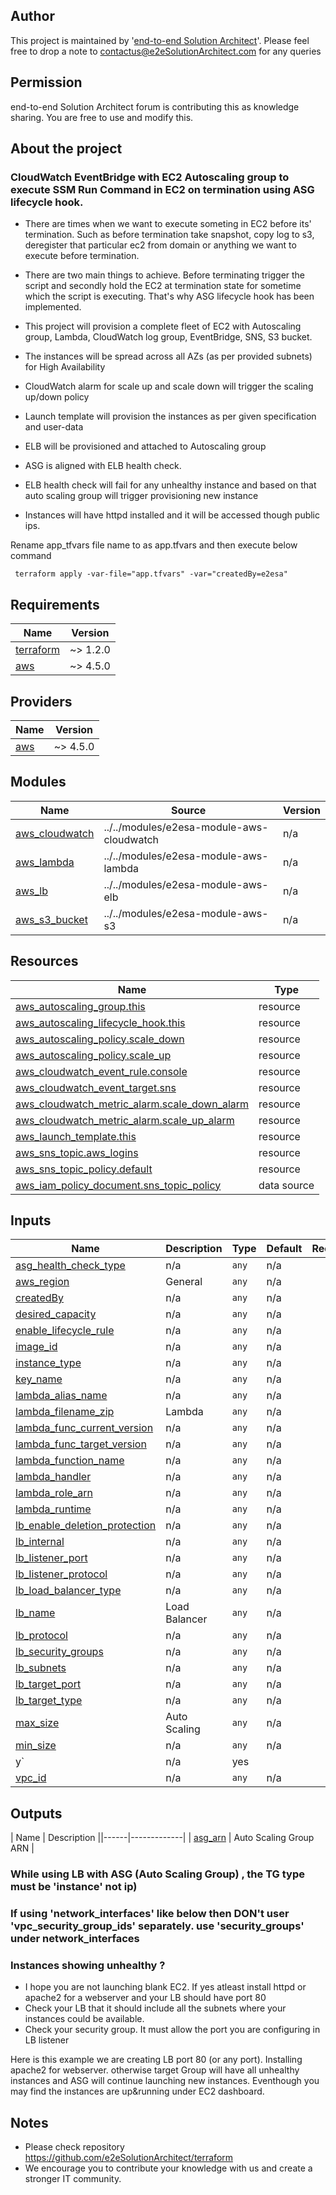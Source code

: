 
## Author
This project is maintained by '[end-to-end Solution Architect](https://e2esolutionarchitect.com/)'. Please feel free to drop a note to contactus@e2eSolutionArchitect.com for any queries

## Permission
end-to-end Solution Architect forum is contributing this as knowledge sharing. You are free to use and modify this.

## About the project
### CloudWatch EventBridge with EC2 Autoscaling group to execute SSM Run Command in EC2 on termination using ASG lifecycle hook. 

- There are times when we want to execute someting in EC2 before its' termination. Such as before termination take snapshot, copy log to s3, deregister that particular ec2 from domain or anything we want to execute before termination.

- There are two main things to achieve. Before terminating trigger the script and secondly hold the EC2 at termination state for sometime which the script is executing. That's why ASG lifecycle hook has been implemented. 


- This project will provision a complete fleet of EC2 with Autoscaling group, Lambda, CloudWatch log group, EventBridge, SNS, S3 bucket. 
- The instances will be spread across all AZs (as per provided subnets) for High Availability
- CloudWatch alarm for scale up and scale down will trigger the scaling up/down policy
- Launch template will provision the instances as per given specification and user-data
- ELB will be provisioned and attached to Autoscaling group
- ASG is aligned with ELB health check. 
- ELB health check will fail for any unhealthy instance and based on that auto scaling group will trigger provisioning new instance
- Instances will have httpd installed and it will be accessed though public ips. 

Rename app_tfvars file name to as app.tfvars and then execute  below command
```
 terraform apply -var-file="app.tfvars" -var="createdBy=e2esa"
```

## Requirements

| Name | Version |
|------|---------|
| <a name="requirement_terraform"></a> [terraform](#requirement\_terraform) | ~> 1.2.0 |
| <a name="requirement_aws"></a> [aws](#requirement\_aws) | ~> 4.5.0 |

## Providers

| Name | Version |
|------|---------|
| <a name="provider_aws"></a> [aws](#provider\_aws) | ~> 4.5.0 |

## Modules

| Name | Source | Version |
|------|--------|---------|
| <a name="module_aws_cloudwatch"></a> [aws\_cloudwatch](#module\_aws\_cloudwatch) | ../../modules/e2esa-module-aws-cloudwatch | n/a |
| <a name="module_aws_lambda"></a> [aws\_lambda](#module\_aws\_lambda) | ../../modules/e2esa-module-aws-lambda | n/a |
| <a name="module_aws_lb"></a> [aws\_lb](#module\_aws\_lb) | ../../modules/e2esa-module-aws-elb | n/a |
| <a name="module_aws_s3_bucket"></a> [aws\_s3\_bucket](#module\_aws\_s3\_bucket) | ../../modules/e2esa-module-aws-s3 | n/a |

## Resources

| Name | Type |
|------|------|
| [aws_autoscaling_group.this](https://registry.terraform.io/providers/hashicorp/aws/latest/docs/resources/autoscaling_group) | resource |
| [aws_autoscaling_lifecycle_hook.this](https://registry.terraform.io/providers/hashicorp/aws/latest/docs/resources/autoscaling_lifecycle_hook) | resource |
| [aws_autoscaling_policy.scale_down](https://registry.terraform.io/providers/hashicorp/aws/latest/docs/resources/autoscaling_policy) | resource |
| [aws_autoscaling_policy.scale_up](https://registry.terraform.io/providers/hashicorp/aws/latest/docs/resources/autoscaling_policy) | resource |
| [aws_cloudwatch_event_rule.console](https://registry.terraform.io/providers/hashicorp/aws/latest/docs/resources/cloudwatch_event_rule) | resource |
| [aws_cloudwatch_event_target.sns](https://registry.terraform.io/providers/hashicorp/aws/latest/docs/resources/cloudwatch_event_target) | resource |
| [aws_cloudwatch_metric_alarm.scale_down_alarm](https://registry.terraform.io/providers/hashicorp/aws/latest/docs/resources/cloudwatch_metric_alarm) | resource |
| [aws_cloudwatch_metric_alarm.scale_up_alarm](https://registry.terraform.io/providers/hashicorp/aws/latest/docs/resources/cloudwatch_metric_alarm) | resource |
| [aws_launch_template.this](https://registry.terraform.io/providers/hashicorp/aws/latest/docs/resources/launch_template) | resource |
| [aws_sns_topic.aws_logins](https://registry.terraform.io/providers/hashicorp/aws/latest/docs/resources/sns_topic) | resource |
| [aws_sns_topic_policy.default](https://registry.terraform.io/providers/hashicorp/aws/latest/docs/resources/sns_topic_policy) | resource |
| [aws_iam_policy_document.sns_topic_policy](https://registry.terraform.io/providers/hashicorp/aws/latest/docs/data-sources/iam_policy_document) | data source |

## Inputs

| Name | Description | Type | Default | Required |
|------|-------------|------|---------|:--------:|
| <a name="input_asg_health_check_type"></a> [asg\_health\_check\_type](#input\_asg\_health\_check\_type) | n/a | `any` | n/a | yes |
| <a name="input_aws_region"></a> [aws\_region](#input\_aws\_region) | General | `any` | n/a | yes |   
| <a name="input_createdBy"></a> [createdBy](#input\_createdBy) | n/a | `any` | n/a | yes |
| <a name="input_desired_capacity"></a> [desired\_capacity](#input\_desired\_capacity) | n/a | `any` | n/a | yes |
| <a name="input_enable_lifecycle_rule"></a> [enable\_lifecycle\_rule](#input\_enable\_lifecycle\_rule) | n/a | `any` | n/a | yes |
| <a name="input_image_id"></a> [image\_id](#input\_image\_id) | n/a | `any` | n/a | yes |
| <a name="input_instance_type"></a> [instance\_type](#input\_instance\_type) | n/a | `any` | n/a | yes |
| <a name="input_key_name"></a> [key\_name](#input\_key\_name) | n/a | `any` | n/a | yes |
| <a name="input_lambda_alias_name"></a> [lambda\_alias\_name](#input\_lambda\_alias\_name) | n/a | `any` | n/a | yes |
| <a name="input_lambda_filename_zip"></a> [lambda\_filename\_zip](#input\_lambda\_filename\_zip) | Lambda | `any` | n/a | yes |
| <a name="input_lambda_func_current_version"></a> [lambda\_func\_current\_version](#input\_lambda\_func\_current\_version) | n/a | `any` | n/a | yes |
| <a name="input_lambda_func_target_version"></a> [lambda\_func\_target\_version](#input\_lambda\_func\_target\_version) | n/a | `any` | n/a | yes |
| <a name="input_lambda_function_name"></a> [lambda\_function\_name](#input\_lambda\_function\_name) | n/a | `any` | n/a | yes |
| <a name="input_lambda_handler"></a> [lambda\_handler](#input\_lambda\_handler) | n/a | `any` | n/a | yes |
| <a name="input_lambda_role_arn"></a> [lambda\_role\_arn](#input\_lambda\_role\_arn) | n/a | `any` | n/a | yes |
| <a name="input_lambda_runtime"></a> [lambda\_runtime](#input\_lambda\_runtime) | n/a | `any` | n/a | yes |
| <a name="input_lb_enable_deletion_protection"></a> [lb\_enable\_deletion\_protection](#input\_lb\_enable\_deletion\_protection) | n/a | `any` | n/a | yes |
| <a name="input_lb_internal"></a> [lb\_internal](#input\_lb\_internal) | n/a | `any` | n/a | yes |    
| <a name="input_lb_listener_port"></a> [lb\_listener\_port](#input\_lb\_listener\_port) | n/a | `any` | n/a | yes |
| <a name="input_lb_listener_protocol"></a> [lb\_listener\_protocol](#input\_lb\_listener\_protocol) | n/a | `any` | n/a | yes |
| <a name="input_lb_load_balancer_type"></a> [lb\_load\_balancer\_type](#input\_lb\_load\_balancer\_type) | n/a | `any` | n/a | yes |
| <a name="input_lb_name"></a> [lb\_name](#input\_lb\_name) | Load Balancer | `any` | n/a | yes |      
| <a name="input_lb_protocol"></a> [lb\_protocol](#input\_lb\_protocol) | n/a | `any` | n/a | yes |    
| <a name="input_lb_security_groups"></a> [lb\_security\_groups](#input\_lb\_security\_groups) | n/a | `any` | n/a | yes |
| <a name="input_lb_subnets"></a> [lb\_subnets](#input\_lb\_subnets) | n/a | `any` | n/a | yes |       
| <a name="input_lb_target_port"></a> [lb\_target\_port](#input\_lb\_target\_port) | n/a | `any` | n/a | yes |
| <a name="input_lb_target_type"></a> [lb\_target\_type](#input\_lb\_target\_type) | n/a | `any` | n/a | yes |
| <a name="input_max_size"></a> [max\_size](#input\_max\_size) | Auto Scaling | `any` | n/a | yes |    
| <a name="input_min_size"></a> [min\_size](#input\_min\_size) | n/a | `any` | n/a | yes |
y` | n/a | yes |
| <a name="input_vpc_id"></a> [vpc\_id](#input\_vpc\_id) | n/a | `any` | n/a | yes || <a name="input_vpc_security_group_ids"></a> [vpc\_security\_group\_ids](#input\_vpc\_security\_group\_ids) | n/a | `any` | n/a | yes |

## Outputs

| Name | Description ||------|-------------|
| <a name="output_asg_arn"></a> [asg\_arn](#output\_asg\_arn) | Auto Scaling Group ARN |


### While using LB with ASG (Auto Scaling Group) , the TG type  must be 'instance' not ip)

### If using 'network_interfaces' like below then DON't user 'vpc_security_group_ids' separately. use 'security_groups' under network_interfaces

### Instances showing unhealthy ?
- I hope you are not launching blank EC2. If yes atleast install httpd or apache2 for a webserver and your LB should have port 80
- Check your LB that it should include all the subnets where your instances could be available. 
- Check your security group. It must allow the port you are configuring in LB listener 

Here is this example we are creating LB port 80 (or any port). Installing apache2 for webserver. otherwise target Group will have all unhealthy instances and ASG will continue launching new instances. Eventhough you may find the instances are up&running under EC2 dashboard. 

## Notes
- Please check repository https://github.com/e2eSolutionArchitect/terraform
- We encourage you to contribute your knowledge with us and create a stronger IT community.
